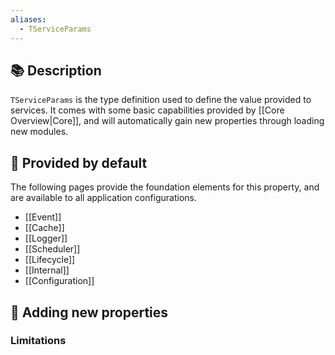 ```yaml
---
aliases:
  - TServiceParams
---
```

## 📚 Description

`TServiceParams` is the type definition used to define the value provided to services. It comes with some basic capabilities provided by [[Core Overview|Core]], and will automatically gain new properties through loading new modules.

## 🏪 Provided by default

The following pages provide the foundation elements for this property, and are available to all application configurations.

- [[Event]]
- [[Cache]]
- [[Logger]]
- [[Scheduler]]
- [[Lifecycle]]
- [[Internal]]
- [[Configuration]]

## 🏬 Adding new properties



### Limitations





```
```